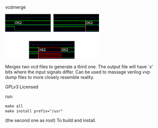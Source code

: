 vcdmerge

![image](image.png)

Merges  two  vcd  files  to generate a third one.  The output file will
have `x' bits where the input signals differ.  Can be used  to  massage
verilog vvp dump files to more closely resemble reality.

GPLv3 Licensed

run:

```
make all
make install prefix="/usr"
```

(the second one as root)
To build and install. 

